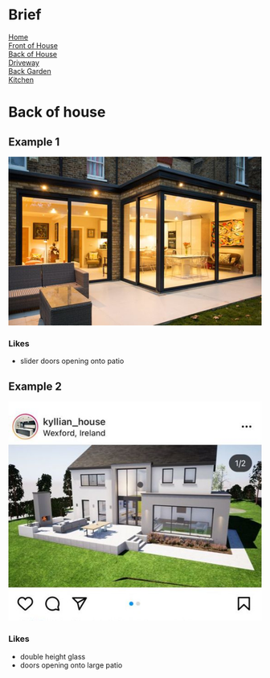 
# Brief
[Home](brief.md) <br/>
[Front of House](front.md) <br/>
[Back of House](back.md) <br/>
[Driveway](driveway.md) <br/>
[Back Garden](garden.md) <br/>
[Kitchen](kitchen.md) <br/>

# Back of house 

## Example 1
![House 1](images/back/1.jpeg "1")

### Likes
- slider doors opening onto patio

## Example 2
![House 2](images/back/3.jpeg "2")

### Likes
- double height glass
- doors opening onto large patio
